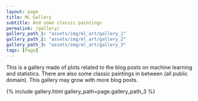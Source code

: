 ```yaml
---
layout: page
title: ML Gallery
subtitle: And some classic paintings
permalink: /gallery/
gallery_path_1: "assets/img/ml_art/gallery_1"
gallery_path_2: "assets/img/ml_art/gallery_2"
gallery_path_3: "assets/img/ml_art/gallery_3"
tags: [Page]
---
```


This is a gallery made of plots related to the blog posts on machine learning and statistics. There are also
some classic paintings in between (all public domain). This gallery may grow with more blog posts.


{% include gallery.html gallery_path=page.gallery_path_3 %}

